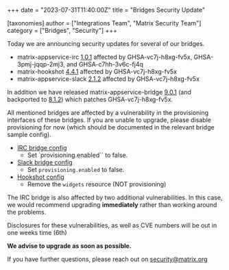 +++
date = "2023-07-31T11:40:00Z"
title = "Bridges Security Update"

[taxonomies]
author = ["Integrations Team", "Matrix Security Team"]
category = ["Bridges", "Security"]
+++


Today we are announcing security updates for several of our bridges.

* matrix-appservice-irc [1.0.1](https://github.com/matrix-org/matrix-appservice-irc/releases/tag/1.0.1) affected by GHSA-vc7j-h8xg-fv5x, GHSA-3pmj-jqqp-2mj3, and GHSA-c7hh-3v6c-fj4q
* matrix-hookshot [4.4.1](https://github.com/matrix-org/matrix-hookshot/releases/tag/4.4.1) affected by GHSA-vc7j-h8xg-fv5x
* matrix-appservice-slack [2.1.2](https://github.com/matrix-org/matrix-appservice-slack/releases/tag/2.1.2) affected by GHSA-vc7j-h8xg-fv5x

In addition we have released matrix-appservice-bridge [9.0.1](https://github.com/matrix-org/matrix-appservice-bridge/releases/tag/9.0.1) (and backported to [8.1.2](https://github.com/matrix-org/matrix-appservice-bridge/releases/tag/8.1.2)) which patches GHSA-vc7j-h8xg-fv5x.

All mentioned bridges are affected by a vulnerability in the provisioning interfaces of these bridges. If you are unable to upgrade, please disable provisioning for now (which should be documented in the relevant bridge sample config). 

<!-- more -->

* [IRC bridge config](https://github.com/matrix-org/matrix-appservice-irc/blob/develop/config.sample.yaml#L520-L522)
    * Set `provisioning.enabled`` to false.
* [Slack bridge config](https://github.com/matrix-org/matrix-appservice-slack/blob/a9f555308fb7485ebb1df98e6c327808915f816f/config/config.sample.yaml#L163) 
    * Set `provisioning.enabled` to false.
* [Hookshot config](https://github.com/matrix-org/matrix-hookshot/blob/main/config.sample.yml#L192)
    * Remove the `widgets` resource (NOT provisioning)

The IRC bridge is also affected by two additional vulnerabilities. In this case, we would recommend upgrading **immediately** rather than working around the problems.

Disclosures for these vulnerabilities, as well as CVE numbers will be out in one weeks time (6th)

**We advise to upgrade as soon as possible.**

If you have further questions, please reach out on [security@matrix.org](mailto:security@matrix.org)
